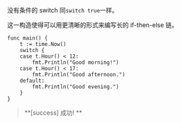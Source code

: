 没有条件的 switch 同`switch true`一样。

这一构造使得可以用更清晰的形式来编写长的 if-then-else 链。

```
func main() {
    t := time.Now()
    switch {
    case t.Hour() < 12:
        fmt.Println("Good morning!")
    case t.Hour() < 17:
        fmt.Println("Good afternoon.")
    default:
        fmt.Println("Good evening.")
    }
}
```

> **\[success\] 成功! **



